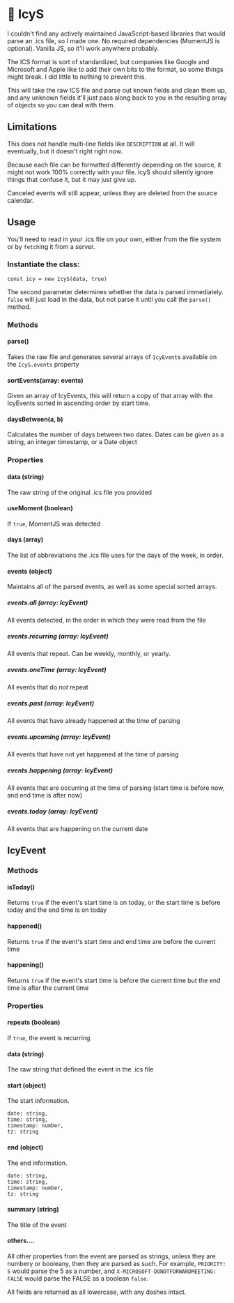 # 🧊 IcyS
I couldn't find any actively maintained JavaScript-based libraries that would parse an .ics file, so I made one. No required dependencies (MomentJS is optional). Vanilla JS, so it'll work anywhere probably.

The ICS format is sort of standardized, but companies like Google and Microsoft and Apple like to add their own bits to the format, so some things might break. I did little to nothing to prevent this.

This will take the raw ICS file and parse out known fields and clean them up, and any unknown fields it'll just pass along back to you in the resulting array of objects so you can deal with them.

## Limitations
This does not handle multi-line fields like `DESCRIPTION` at all. It will eventually, but it doesn't right right now.

Because each file can be formatted differently depending on the source, it might not work 100% correctly with your file. IcyS should silently ignore things that confuse it, but it may just give up.

Canceled events will still appear, unless they are deleted from the source calendar.

## Usage
You'll need to read in your .ics file on your own, either from the file system or by `fetch`ing it from a server.

### Instantiate the class:

`const icy = new IcyS(data, true)`

The second parameter determines whether the data is parsed immediately. `false` will just load in the data, but not parse it until you call the `parse()` method.

### Methods
#### parse()
Takes the raw file and generates several arrays of `IcyEvent`s available on the `IcyS.events` property

#### sortEvents(array: events)
Given an array of IcyEvents, this will return a copy of that array with the IcyEvents sorted in ascending order by start time.

#### daysBetween(a, b)
Calculates the number of days between two dates. Dates can be given as a string, an integer timestamp, or a Date object

### Properties
#### data (string)
The raw string of the original .ics file you provided

#### useMoment (boolean)
If `true`, MomentJS was detected

#### days (array)
The list of abbreviations the .ics file uses for the days of the week, in order.

#### events (object)
Maintains all of the parsed events, as well as some special sorted arrays.

##### events.all (array: IcyEvent)
All events detected, in the order in which they were read from the file

##### events.recurring (array: IcyEvent)
All events that repeat. Can be weekly, monthly, or yearly.

##### events.oneTime (array: IcyEvent)
All events that do *not* repeat

##### events.past (array: IcyEvent)
All events that have already happened at the time of parsing

##### events.upcoming (array: IcyEvent)
All events that have not yet happened at the time of parsing

##### events.happening (array: IcyEvent)
All events that are occurring at the time of parsing (start time is before now, and end time is after now)

##### events.today (array: IcyEvent)
All events that are happening on the current date

## IcyEvent
### Methods
#### isToday()
Returns `true` if the event's start time is on today, or the start time is before today and the end time is on today

#### happened()
Returns `true` if the event's start time and end time are before the current time

#### happening()
Returns `true` if the event's start time is before the current time but the end time is after the current time

### Properties
#### repeats (boolean)
If `true`, the event is recurring

#### data (string)
The raw string that defined the event in the .ics file

#### start (object)
The start information. 
```
date: string,
time: string,
timestamp: number,
tz: string
```

#### end (object)
The end information. 
```
date: string,
time: string,
timestamp: number,
tz: string
```

#### summary (string)
The title of the event

#### others....
All other properties from the event are parsed as strings, unless they are numbery or booleany, then they are parsed as such. For example, `PRIORITY: 5` would parse the 5 as a number, and `X-MICROSOFT-DONOTFORWARDMEETING: FALSE` would parse the FALSE as a boolean `false`.

All fields are returned as all lowercase, with any dashes intact.